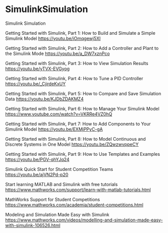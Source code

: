 # SimulinkSimulation
Simulink Simulation

Getting Started with Simulink, Part 1: How to Build and Simulate a Simple Simulink Model
https://youtu.be/iOmqgewj5XI

Getting Started with Simulink, Part 2: How to Add a Controller and Plant to the Simulink Mode
https://youtu.be/a_DW7xznPco

Getting Started with Simulink, Part 3: How to View Simulation Results
https://youtu.be/yTVX-EVGyog

Getting Started with Simulink, Part 4: How to Tune a PID Controller
https://youtu.be/_CjirdeKxUY

Getting Started with Simulink, Part 5: How to Compare and Save Simulation Data
https://youtu.be/KJDbZDAKMZ4

Getting Started with Simulink, Part 6: How to Manage Your Simulink Model
https://www.youtube.com/watch?v=VKRRe4VZ0hQ

Getting Started with Simulink, Part 7: How to Add Components to Your Simulink Model
https://youtu.be/EXMjPPyC-gA

Getting Started with Simulink, Part 8: How to Model Continuous and Discrete Systems in One Model
https://youtu.be/ZQwzwvppeCY

Getting Started with Simulink, Part 9: How to Use Templates and Examples
https://youtu.be/PGV-qhYJq24

Simulink Quick Start for Student Competition Teams
https://youtu.be/ajVN2Pd-p20

Start learning MATLAB and Simulink with free tutorials
https://www.mathworks.com/support/learn-with-matlab-tutorials.html

MathWorks Support for Student Competitions
https://www.mathworks.com/academia/student-competitions.html

Modeling and Simulation Made Easy with Simulink
https://www.mathworks.com/videos/modelling-and-simulation-made-easy-with-simulink-106526.html
